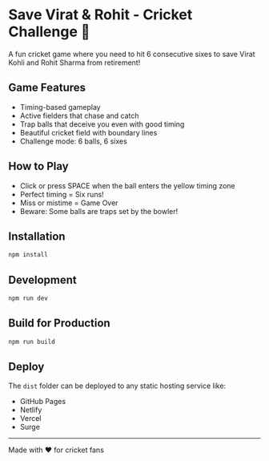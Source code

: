 # Save Virat & Rohit - Cricket Challenge 🏏

A fun cricket game where you need to hit 6 consecutive sixes to save Virat Kohli and Rohit Sharma from retirement!

## Game Features
- Timing-based gameplay
- Active fielders that chase and catch
- Trap balls that deceive you even with good timing
- Beautiful cricket field with boundary lines
- Challenge mode: 6 balls, 6 sixes

## How to Play
- Click or press SPACE when the ball enters the yellow timing zone
- Perfect timing = Six runs!
- Miss or mistime = Game Over
- Beware: Some balls are traps set by the bowler!

## Installation
```bash
npm install
```

## Development
```bash
npm run dev
```

## Build for Production
```bash
npm run build
```

## Deploy

The `dist` folder can be deployed to any static hosting service like:
- GitHub Pages
- Netlify
- Vercel
- Surge

---

Made with ❤️ for cricket fans